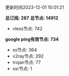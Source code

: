 更新时间2023-12-01 10:01:21

**总订阅: 287**
**总节点: 14912**
- vless节点: 742

**google ping有效节点: 734**
- ss节点: 364
- v2ray节点: 292
- trojan节点: 77
- ssr节点: 1
